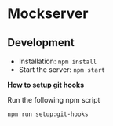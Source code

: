 # Mockserver


## Development

- Installation: `npm install`
- Start the server: `npm start`

**How to setup git hooks**

Run the following npm script

```bash
npm run setup:git-hooks
```
